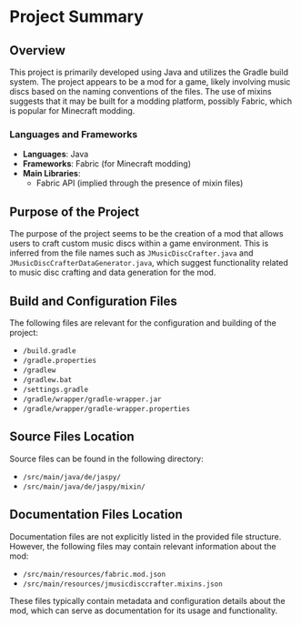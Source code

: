 # Project Summary

## Overview
This project is primarily developed using Java and utilizes the Gradle build system. The project appears to be a mod for a game, likely involving music discs based on the naming conventions of the files. The use of mixins suggests that it may be built for a modding platform, possibly Fabric, which is popular for Minecraft modding.

### Languages and Frameworks
- **Languages**: Java
- **Frameworks**: Fabric (for Minecraft modding)
- **Main Libraries**: 
  - Fabric API (implied through the presence of mixin files)

## Purpose of the Project
The purpose of the project seems to be the creation of a mod that allows users to craft custom music discs within a game environment. This is inferred from the file names such as `JMusicDiscCrafter.java` and `JMusicDiscCrafterDataGenerator.java`, which suggest functionality related to music disc crafting and data generation for the mod.

## Build and Configuration Files
The following files are relevant for the configuration and building of the project:

- `/build.gradle`
- `/gradle.properties`
- `/gradlew`
- `/gradlew.bat`
- `/settings.gradle`
- `/gradle/wrapper/gradle-wrapper.jar`
- `/gradle/wrapper/gradle-wrapper.properties`

## Source Files Location
Source files can be found in the following directory:
- `/src/main/java/de/jaspy/`
- `/src/main/java/de/jaspy/mixin/`

## Documentation Files Location
Documentation files are not explicitly listed in the provided file structure. However, the following files may contain relevant information about the mod:
- `/src/main/resources/fabric.mod.json`
- `/src/main/resources/jmusicdisccrafter.mixins.json`

These files typically contain metadata and configuration details about the mod, which can serve as documentation for its usage and functionality.